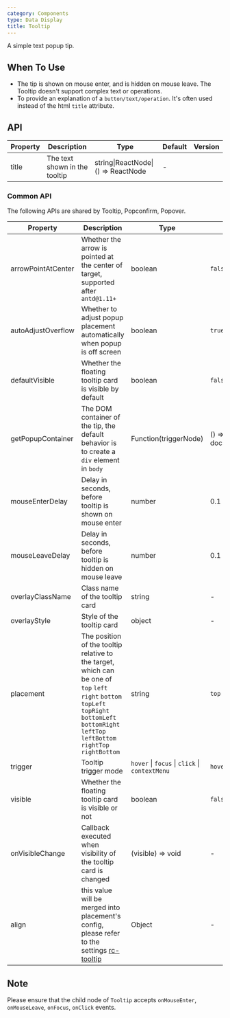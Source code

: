```yaml
---
category: Components
type: Data Display
title: Tooltip
---
```


A simple text popup tip.

## When To Use

- The tip is shown on mouse enter, and is hidden on mouse leave. The Tooltip doesn't support complex text or operations.
- To provide an explanation of a `button/text/operation`. It's often used instead of the html `title` attribute.

## API

| Property | Description | Type | Default | Version |
| --- | --- | --- | --- | --- |
| title | The text shown in the tooltip | string\|ReactNode\|() => ReactNode | - |  |

### Common API

The following APIs are shared by Tooltip, Popconfirm, Popover.

| Property | Description | Type | Default | Version |
| --- | --- | --- | --- | --- |
| arrowPointAtCenter | Whether the arrow is pointed at the center of target, supported after `antd@1.11+` | boolean | `false` |  |
| autoAdjustOverflow | Whether to adjust popup placement automatically when popup is off screen | boolean | `true` |  |
| defaultVisible | Whether the floating tooltip card is visible by default | boolean | `false` |  |
| getPopupContainer | The DOM container of the tip, the default behavior is to create a `div` element in `body` | Function(triggerNode) | () => document.body |  |
| mouseEnterDelay | Delay in seconds, before tooltip is shown on mouse enter | number | 0.1 |  |
| mouseLeaveDelay | Delay in seconds, before tooltip is hidden on mouse leave | number | 0.1 |  |
| overlayClassName | Class name of the tooltip card | string | - |  |
| overlayStyle | Style of the tooltip card | object | - |  |
| placement | The position of the tooltip relative to the target, which can be one of `top` `left` `right` `bottom` `topLeft` `topRight` `bottomLeft` `bottomRight` `leftTop` `leftBottom` `rightTop` `rightBottom` | string | `top` |  |
| trigger | Tooltip trigger mode | `hover` \| `focus` \| `click` \| `contextMenu` | `hover` |  |
| visible | Whether the floating tooltip card is visible or not | boolean | `false` |  |
| onVisibleChange | Callback executed when visibility of the tooltip card is changed | (visible) => void | - |  |
| align | this value will be merged into placement's config, please refer to the settings [rc-tooltip](https://github.com/react-component/tooltip) | Object | - | 3.10.0 |

## Note

Please ensure that the child node of `Tooltip` accepts `onMouseEnter`, `onMouseLeave`, `onFocus`, `onClick` events.
 